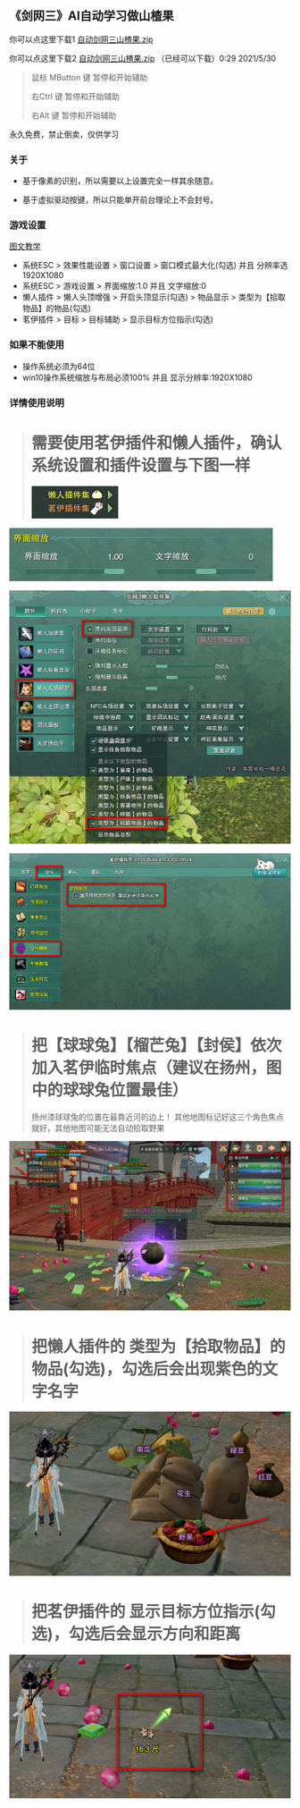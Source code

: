 ## 《剑网三》AI自动学习做山楂果

你可以点这里下载1 [自动剑网三山楂果.zip](https://github.com/3371574870/JX3/山楂果.zip)

你可以点这里下载2 [自动剑网三山楂果.zip](https://wwa.lanzoui.com/itIyHpli9qj) （已经可以下载）0:29 2021/5/30

> 鼠标 MButton 键 暂停和开始辅助
>
> 右Ctrl 键 暂停和开始辅助
>
> 右Alt 键 暂停和开始辅助

永久免费，禁止倒卖，仅供学习

### 关于
+ 基于像素的识别，所以需要以上设置完全一样其余随意。

+ 基于虚拟驱动按键，所以只能单开前台理论上不会封号。


### 游戏设置
[图文教学](#详情使用说明)
 - 系统ESC > 效果性能设置 > 窗口设置 > 窗口模式最大化(勾选) 并且 分辨率选1920X1080
 - 系统ESC > 游戏设置 > 界面缩放:1.0 并且 文字缩放:0
 - 懒人插件 > 懒人头顶增强 > 开启头顶显示(勾选) > 物品显示 > 类型为【拾取物品】的物品(勾选)
 - 茗伊插件 > 目标 > 目标辅助 > 显示目标方位指示(勾选)

### 如果不能使用
 - 操作系统必须为64位
 - win10操作系统缩放与布局必须100% 并且 显示分辨率:1920X1080

### 详情使用说明
 > # 需要使用茗伊插件和懒人插件，确认系统设置和插件设置与下图一样
 >  ![1](1.png)

 ![1](2.png)

 ![1](3.png)

 ![1](4.png)


 > # 把【球球兔】【榴芒兔】【封侯】依次加入茗伊临时焦点（建议在扬州，图中的球球兔位置最佳）
 > 扬州漆球球兔的位置在最靠近河的边上！
 > 其他地图标记好这三个角色焦点就好，其他地图可能无法自动拾取野果

 ![1](5.png)

 > # 把懒人插件的 类型为【拾取物品】的物品(勾选)，勾选后会出现紫色的文字名字

 ![1](6.png)

 > # 把茗伊插件的 显示目标方位指示(勾选)，勾选后会显示方向和距离

 ![1](7.png)
